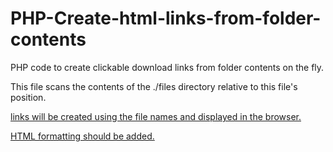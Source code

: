 # PHP-Create-html-links-from-folder-contents
PHP code to create clickable download links from folder contents on the fly.

This file scans the contents of the ./files directory relative to this file's position.

<a href> links will be created using the file names and displayed in the browser.

HTML formatting should be added.
